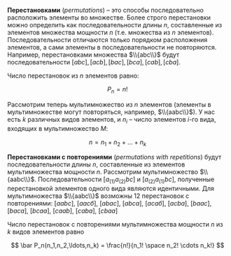 
**Перестановками** (*permutations*) – это способы последовательно расположить элементы во множестве. Более строго перестановки можно определить как последовательности длины $n$, составленные из элементов множества мощности $n$ (т.е. множества из $n$ элементов). Последовательности отличаются только порядком расположения элементов, а сами элементы в последовательности не повторяются. Например, перестановками множества $\\{abc\\}$ будут последовательности $[abc], [acb], [bac], [bca], [cab], [cba]$.

Число перестановок из $n$ элементов равно:

$$P_n = n!$$

Рассмотрим теперь мультимножество из $n$ элементов (элементы в мультимножестве могут повторяться, например, $\\{aabc\\}$). У нас есть $k$ различных видов элементов, и $n_i$ – число элементов $i$-го вида, входящих в мультимножество $M$:

$$
n=n_1+n_2+\dots+n_k
$$

**Перестановками с повторениями** (*permutations with repetitions*) будут последовательности длины $n$, составленные из элементов мультимножества мощности $n$. Рассмотрим мультимножество $\\{aabc\\}$. Последовательности $[a_{(1)}a_{(2)}bc]$ и $[a_{(2)} a_{(1)} b c]$, полученные перестановкой элементов одного вида являются идентичными. Для мультимножества $\\{aabc\\}$ возможны 12 перестановок с повторениями: $[aabс]$, $[aacб]$, $[abaс]$, $[abca]$, $[acaб]$, $[acba]$, $[baac]$, $[baca]$, $[bcaa]$, $[caab]$, $[caba]$, $[cbaa]$

Число перестановок с повторениями мультимножества мощности $n$ из $k$ видов элементов равно

$$
\bar P_n(n_1,n_2,\ldots,n_k) = \frac{n!}{n_1! \space n_2! \cdots n_k!}
$$
